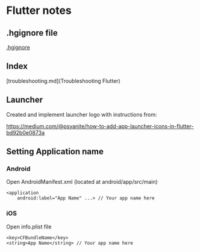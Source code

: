 # Flutter notes

## .hgignore file

[.hgignore](hgignore)

## Index

[troubleshooting.md](Troubleshooting Flutter)

## Launcher

Created and implement launcher logo with instructions from:

https://medium.com/@psyanite/how-to-add-app-launcher-icons-in-flutter-bd92b0e0873a

## Setting Application name

### Android
Open AndroidManifest.xml (located at android/app/src/main)

```
<application
    android:label="App Name" ...> // Your app name here
```

### iOS
Open info.plist file

```
<key>CFBundleName</key>
<string>App Name</string> // Your app name here
```
